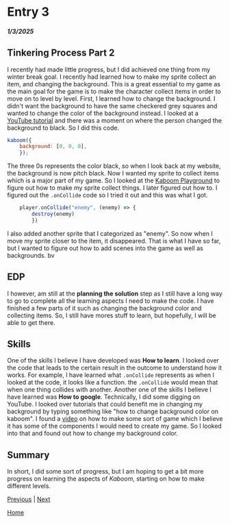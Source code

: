 # Entry 3
##### 1/3/2025

## Tinkering Process Part 2
I recently had made little progress, but I did achieved one thing from my winter break goal. I recently had learned how to make my sprite collect an item, and changing the background. This is a great essential to my game as the main goal for the game is to make the character collect items in order to move on to level by level.
First, I learned how to change the background. I didn't want the background to have the same checkered grey squares and wanted to change the color of the background instead. I looked at a [YouTube tutorial](https://www.youtube.com/watch?v=l6cwmwW40j) and there was a moment on where the person changed the background to black. So I did this code.
``` js
kaboom({
	background: [0, 0, 0],
    });
```
The three 0s represents the color black, so when I look back at my website, the background is now pitch black.
Now I wanted my sprite to collect items which is a major part of my game. So I looked at the [Kaboom Playground](https://kaboomjs.com/play?example=rpg) to figure out how to make my sprite collect things. I later figured out how to. I figured out the `.onCollide` code so I tried it out and this was what I got.
```js
    player.onCollide("enemy", (enemy) => {
        destroy(enemy)
        })
```
I also added another sprite that I categorized as "enemy". So now when I move my sprite closer to the item, it disappeared.
That is what I have so far, but I wanted to figure out how to add scenes into the game as well as backgrounds. bv

## EDP
I however, am still at the **planning the solution** step as I still have a long way to go to complete all the learning aspects I need to make the code. I have finished a few parts of it such as changing the background color and collecting items. So, I still have mores stuff to learn, but hopefully, I will be able to get there.

## Skills
One of the skills I believe I have developed was **How to learn**. I looked over the code that leads to the certain result in the outcome to understand how it works. For example, I have learned what `.onCollide` represents as when I looked at the code, it looks like a function. the `.onCollide` would mean that when one thing collides with another.
Another one of the skills I believe I have learned was **How to google**. Technically, I did some digging on YouTube. I looked over tutorials that could benefit me in changing my background by typing something like "how to change background color on kaboom". I found a [video](https://www.youtube.com/watch?v=l6cwmwW40jw) on how to make some sort of game which I believe it has some of the components I would need to create my game. So I looked into that and found out how to change my background color.

## Summary
In short, I did some sort of progress, but I am hoping to get a bit more progress on learning the aspects of _Kaboom_, starting on how to make different levels.

[Previous](entry02.md) | [Next](entry04.md)

[Home](../README.md)
